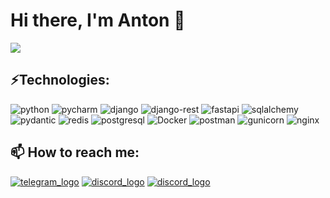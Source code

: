 <h1 align="left">Hi there, I'm Anton 👋</h1>
<div id="header" align="left">
  <img src="https://komarev.com/ghpvc/?username=frostan&style=for-the-badge" />
</div>
<h2 align="left">⚡Technologies:</h2>
<div align="left">
  <img src="https://img.shields.io/badge/Python-FFD43B?style=for-the-badge&logo=python&logoColor=blue" title="python" alt="python"/>
  <img src="https://img.shields.io/badge/pycharm-143?style=for-the-badge&logo=pycharm&logoColor=black&color=black&labelColor=green" title="pycharm" alt="pycharm"/>
  <img src="https://img.shields.io/badge/Django-092E20?style=for-the-badge&logo=django&logoColor=green" title="django" alt="django"/>
  <img src="https://img.shields.io/badge/django%20rest-ff1709?style=for-the-badge&logo=django&logoColor=white" title="django-rest" alt="django-rest"/>
  <img src="https://img.shields.io/badge/fastapi-109989?style=for-the-badge&logo=FASTAPI&logoColor=white" title="fastapi" alt="fastapi"/>
  <img src="https://img.shields.io/badge/SQLAlchemy-D71F00.svg?style=for-the-badge&logo=SQLAlchemy&logoColor=white" title="sqlalchemy" alt="sqlalchemy"/>
  <img src="https://img.shields.io/badge/Pydantic-E92063?style=for-the-badge&logo=Pydantic&logoColor=white" title="pydantic" alt="pydantic"/>
  <img src="https://img.shields.io/badge/redis-CC0000.svg?&style=for-the-badge&logo=redis&logoColor=white" title="redis" alt="redis"/>
  <img src="https://img.shields.io/badge/PostgreSQL-316192?style=for-the-badge&logo=postgresql&logoColor=white" title="postgresql" alt="postgresql"/>
  <img src="https://img.shields.io/badge/Docker-2CA5E0?style=for-the-badge&logo=docker&logoColor=white" title="Docker" alt="Docker"/>
  <img src="https://img.shields.io/badge/Postman-FF6C37?style=for-the-badge&logo=Postman&logoColor=white" title="postman" alt="postman"/>
  <img src="https://img.shields.io/badge/gunicorn-%298729.svg?style=for-the-badge&logo=gunicorn&logoColor=white" title="gunicorn" alt="gunicorn"/>
  <img src="https://img.shields.io/badge/Nginx-009639?style=for-the-badge&logo=nginx&logoColor=white" title="nginx" alt="nginx"/>
  <img src="" title="" alt=""/>
</div>

<h2 align="left">📫 How to reach me:</h2>
<div align="left">
 <a href="https://t.me/getheup"><img src="https://img.shields.io/badge/Telegram-2CA5E0?style=for-the-badge&logo=telegram&logoColor=white" title="Мой телеграм" alt="telegram_logo"/></a>
 <a href="mailto:tosha.cherckashin@yandex.ru"><img src="https://img.shields.io/badge/-Email-D14836?style=for-the-badge&logo=Gmail&logoColor=white" title="Мой профиль в дискорде" alt="discord_logo"/></a>
 <a href="https://discord.com/users/frostyan"><img src="https://img.shields.io/badge/Discord-%235865F2.svg?style=for-the-badge&logo=discord&logoColor=white" title="Мой профиль в дискорде" alt="discord_logo"/></a>
</div>

<!--
**frostan/frostan** is a ✨ _special_ ✨ repository because its `README.md` (this file) appears on your GitHub profile.

Here are some ideas to get you started:

- 🔭 I’m currently working on ...
- 🌱 I’m currently learning ...
- 👯 I’m looking to collaborate on ...
- 🤔 I’m looking for help with ...
- 💬 Ask me about ...
- 📫 How to reach me: ...
- 😄 Pronouns: ...
- ⚡ Fun fact: ...
-->
